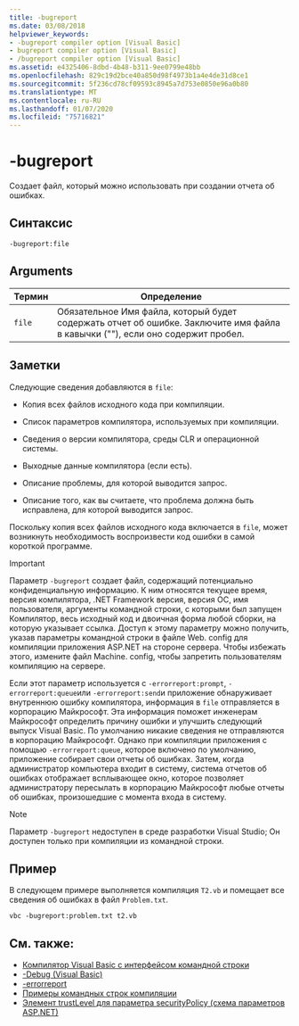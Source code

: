 ```yaml
---
title: -bugreport
ms.date: 03/08/2018
helpviewer_keywords:
- -bugreport compiler option [Visual Basic]
- bugreport compiler option [Visual Basic]
- /bugreport compiler option [Visual Basic]
ms.assetid: e4325406-8dbd-4b48-b311-9ee0799e48bb
ms.openlocfilehash: 829c19d2bce40a850d98f4973b1a4e4de31d8ce1
ms.sourcegitcommit: 5f236cd78cf09593c8945a7d753e0850e96a0b80
ms.translationtype: MT
ms.contentlocale: ru-RU
ms.lasthandoff: 01/07/2020
ms.locfileid: "75716821"
---
```

# <a name="-bugreport"></a>-bugreport
Создает файл, который можно использовать при создании отчета об ошибках.  
  
## <a name="syntax"></a>Синтаксис  
  
```  
-bugreport:file  
```  
  
## <a name="arguments"></a>Arguments  
  
|Термин|Определение|  
|---|---|  
|`file`|Обязательное Имя файла, который будет содержать отчет об ошибке. Заключите имя файла в кавычки (""), если оно содержит пробел.|  
  
## <a name="remarks"></a>Заметки  
 Следующие сведения добавляются в `file`:  
  
- Копия всех файлов исходного кода при компиляции.  
  
- Список параметров компилятора, используемых при компиляции.  
  
- Сведения о версии компилятора, среды CLR и операционной системы.  
  
- Выходные данные компилятора (если есть).  
  
- Описание проблемы, для которой выводится запрос.  
  
- Описание того, как вы считаете, что проблема должна быть исправлена, для которой выводится запрос.  
  
 Поскольку копия всех файлов исходного кода включается в `file`, может возникнуть необходимость воспроизвести код ошибки в самой короткой программе.  
  
> [!IMPORTANT]
> Параметр `-bugreport` создает файл, содержащий потенциально конфиденциальную информацию. К ним относятся текущее время, версия компилятора, .NET Framework версия, версия ОС, имя пользователя, аргументы командной строки, с которыми был запущен Компилятор, весь исходный код и двоичная форма любой сборки, на которую указывает ссылка. Доступ к этому параметру можно получить, указав параметры командной строки в файле Web. config для компиляции приложения ASP.NET на стороне сервера. Чтобы избежать этого, измените файл Machine. config, чтобы запретить пользователям компиляцию на сервере.  
  
 Если этот параметр используется с `-errorreport:prompt`, `-errorreport:queue`или `-errorreport:send`и приложение обнаруживает внутреннюю ошибку компилятора, информация в `file` отправляется в корпорацию Майкрософт. Эта информация поможет инженерам Майкрософт определить причину ошибки и улучшить следующий выпуск Visual Basic. По умолчанию никакие сведения не отправляются в корпорацию Майкрософт. Однако при компиляции приложения с помощью `-errorreport:queue`, которое включено по умолчанию, приложение собирает свои отчеты об ошибках. Затем, когда администратор компьютера входит в систему, система отчетов об ошибках отображает всплывающее окно, которое позволяет администратору пересылать в корпорацию Майкрософт любые отчеты об ошибках, произошедшие с момента входа в систему.  
  
> [!NOTE]
> Параметр `-bugreport` недоступен в среде разработки Visual Studio; Он доступен только при компиляции из командной строки.  
  
## <a name="example"></a>Пример  
 В следующем примере выполняется компиляция `T2.vb` и помещает все сведения об ошибках в файл `Problem.txt`.  
  
```console  
vbc -bugreport:problem.txt t2.vb  
```  
  
## <a name="see-also"></a>См. также:

- [Компилятор Visual Basic с интерфейсом командной строки](../../../visual-basic/reference/command-line-compiler/index.md)
- [-Debug (Visual Basic)](../../../visual-basic/reference/command-line-compiler/debug.md)
- [-errorreport](../../../visual-basic/reference/command-line-compiler/errorreport.md)
- [Примеры командных строк компиляции](../../../visual-basic/reference/command-line-compiler/sample-compilation-command-lines.md)
- [Элемент trustLevel для параметра securityPolicy (схема параметров ASP.NET)](https://docs.microsoft.com/previous-versions/dotnet/netframework-4.0/as399f0x(v=vs.100))
